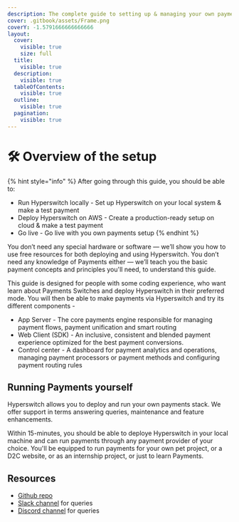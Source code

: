 ```yaml
---
description: The complete guide to setting up & managing your own payments switch
cover: .gitbook/assets/Frame.png
coverY: -1.5791666666666666
layout:
  cover:
    visible: true
    size: full
  title:
    visible: true
  description:
    visible: true
  tableOfContents:
    visible: true
  outline:
    visible: true
  pagination:
    visible: true
---
```


# 🛠 Overview of the setup

{% hint style="info" %}
After going through this guide, you should be able to:

* Run Hyperswitch locally - Set up Hyperswitch on your local system & make a test payment
* Deploy Hyperswitch on AWS - Create a production-ready setup on cloud & make a test payment
* Go live - Go live with you own payments setup
{% endhint %}

You don’t need any special hardware or software — we’ll show you how to use free resources for both deploying and using Hyperswitch. You don’t need any knowledge of Payments either — we’ll teach you the basic payment concepts and principles you'll need, to understand this guide.

This guide is designed for people with some coding experience, who want learn about Payments Switches and deploy Hyperswitch in their preferred mode. You will then be able to make payments via Hyperswitch and try its different components -&#x20;

* App Server - The core payments engine responsible for managing payment flows, payment unification and smart routing &#x20;
* Web Client (SDK) - An inclusive, consistent and blended payment experience optimized for the best payment conversions.
* Control center - A dashboard for payment analytics and operations, managing payment processors or payment methods and configuring payment routing rules

## **Running Payments yourself**

Hyperswitch allows you to deploy and run your own payments stack. We offer support in terms answering queries, maintenance and feature enhancements.

Within 15-minutes, you should be able to deploye Hyperswitch in your local machine and can run payments through any payment provider of your choice. You'll be equipped to run payments for your own pet project, or a D2C website, or as an internship project, or just to learn Payments.

## **Resources**

* [Github repo](https://github.com/juspay/hyperswitch)
* [Slack channel](https://hyperswitch-io.slack.com/join/shared\_invite/zt-1k6cz4lee-SAJzhz6bjmpp4jZCDOtOIg) for queries
* [Discord channel](https://discord.com/invite/wJZ7DVW8mm) for queries
